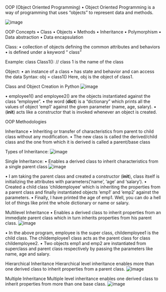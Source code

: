 OOP (Object Oriented Programming)
•	Object Oriented Programming is a way of programming that uses “objects” to represent data and methods.
 
![image](https://github.com/user-attachments/assets/ffeb286d-a43f-4665-ba1a-c8498eb62ad9)

OOP Concepts
•	Class
•	Objects
•	Methods
•	Inheritance
•	Polymorphism
•	Data abstraction
•	Data encapsulation

Class: 
•	collection of objects defining the common attributes and behaviors
•	is defined under a keyword “ class”

Example: 
class Class1(): // class 1 is the name of the class


Object:
•	an instance of a class
•	has state and behavior and can access the data
Syntax: 
obj = class1()
Here, obj is the object of class1.

Class and Object Creation in Python 
![image](https://github.com/user-attachments/assets/1e5b4738-2e08-4a02-a66a-ef318c71038b)

•	employee1() and employee2() are the objects instantiated against the class ”employee”.
•	the word (__dict__) is a “dictionary” which prints all the values of object ‘emp1’ against the given parameter (name, age, salary).
•	(__init__) acts like a constructor that is invoked whenever an object is created.

OOP Methodologies

Inheritance
•	Inheriting or transfer of characteristics from parent to child class without any modification. 
•	The new class is called the derived/child class and the one from which it is derived is called a parent/base class
     
Types of Inheritance:
![image](https://github.com/user-attachments/assets/437ffdd3-c573-4d76-9d02-c85e0af57891)

Single Inheritance:
•	Enables a derived class to inherit characteristics from a single parent class
![image](https://github.com/user-attachments/assets/3704cedb-d074-462b-8fd1-9061a88da9f7)

•	I am taking the parent class and created a constructor (__init__),  class itself is initializing the attributes with parameters(‘name’, ‘age’ and ‘salary’).
•	Created a child class ‘childemployee’ which is inheriting the properties from a parent class and finally instantiated objects ’emp1′ and ’emp2′ against the parameters.
•	Finally, I have printed the age of emp1. Well, you can do a hell lot of things like print the whole dictionary or name or salary.

Multilevel Inheritance
•	Enables a derived class to inherit properties from an immediate parent class which in turn inherits properties from his parent class.
![image](https://github.com/user-attachments/assets/42e90488-d17b-49c3-a100-4f82106a8054)

•	In the above program, employee is the super class, childemployee1 is the child class. The childemployee1 class acts as the parent class for class childemployee2.
•	Two objects emp1 and emp2 are instantiated from superclass and parent class respectively by passing the parameters like name, age and salary.

Hierarchical Inheritance
Hierarchical level inheritance enables more than one derived class to inherit properties from a parent class.
![image](https://github.com/user-attachments/assets/f136c258-b336-4301-b054-119607005c42)
 
Multiple Inheritance
Multiple level inheritance enables one derived class to inherit properties from more than one base class.
![image](https://github.com/user-attachments/assets/aafb6ffc-b405-46b0-b111-369a47a33ab3)

